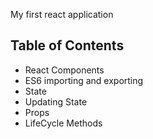 My first react application

## Table of Contents
- React Components
- ES6 importing and exporting
- State
- Updating State
- Props
- LifeCycle Methods